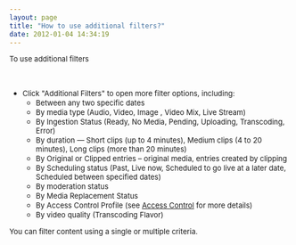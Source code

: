 ```yaml
---
layout: page
title: "How to use additional filters?"
date: 2012-01-04 14:34:19
---
```


<span class="mce-procedure" style="font-size: small;">To use additional filters</span>

 

*   <span style="font-size: small;">Click "Additional Filters" to open more filter options, including:</span>
    *   <span style="font-size: small;">Between any two specific dates</span>
    *   <span style="font-size: small;">By media type (Audio, Video, Image , Video Mix, Live Stream)</span>
    *   <span style="font-size: small;">By Ingestion Status (Ready, No Media, Pending, Uploading, Transcoding, Error)</span>
    *   <span style="font-size: small;">By duration — Short clips (up to 4 minutes), Medium clips (4 to 20 minutes), Long clips (more than 20 minutes)</span>
    *   <span style="font-size: small;">By Original or Clipped entries – original media, entries created by clipping</span>
    *   <span style="font-size: small;">By Scheduling status (Past, Live now, Scheduled to go live at a later date, Scheduled between specified dates)</span>
    *   <span style="font-size: small;">By moderation status</span>
    *   <span style="font-size: small;">By Media Replacement Status</span>
    *   <span style="font-size: small;">By Access Control Profile (see <a href="http://www.kaltura.com/kmc5help.html#" target="_blank" title="KMC help">Access Control</a> for more details)</span>
    *   <span style="font-size: small;">By video quality (Transcoding Flavor)</span>

<span style="font-size: small;">You can filter content using a single or multiple criteria.</span>

 